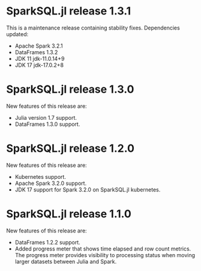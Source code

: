 # SparkSQL.jl release 1.3.1
This is a maintenance release containing stability fixes. Dependencies updated:
- Apache Spark 3.2.1
- DataFrames 1.3.2
- JDK 11 jdk-11.0.14+9
- JDK 17 jdk-17.0.2+8

# SparkSQL.jl release 1.3.0
New features of this release are:
- Julia version 1.7 support.
- DataFrames 1.3.0 support. 

# SparkSQL.jl release 1.2.0
New features of this release are:
- Kubernetes support. 
- Apache Spark 3.2.0 support.
- JDK 17 support for Spark 3.2.0 on SparkSQL.jl kubernetes.

# SparkSQL.jl release 1.1.0
New features of this release are:
- DataFrames 1.2.2 support.
- Added progress meter that shows time elapsed and row count metrics. The progress meter provides visibility to processing status when moving larger datasets between Julia and Spark.
